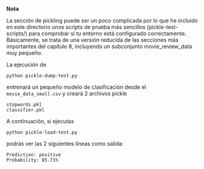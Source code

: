 **Nota**

La sección de pickling puede ser un poco complicada por lo que he incluido en este directorio unos scripts de prueba más sencillos (pickle-test-scripts/) para comprobar si tu entorno está configurado correctamente. Básicamente, se trata de una versión reducida de las secciones más importantes del capítulo 8, incluyendo un subconjunto movie_review_data muy pequeño.

La ejecución de

    python pickle-dump-test.py

entrenará un pequeño modelo de clasificación desde el `movie_data_small.csv` y creará 2 archivos pickle  

    stopwords.pkl
    classifier.pkl

A continuación, si ejecutas

    python pickle-load-test.py

podrás ver las 2 siguientes líneas como salida:

    Prediction: positive
    Probability: 85.71%